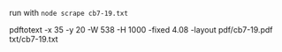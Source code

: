 run with `node scrape cb7-19.txt`

pdftotext -x 35 -y 20 -W 538 -H 1000 -fixed 4.08 -layout pdf/cb7-19.pdf txt/cb7-19.txt

